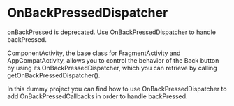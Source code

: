 # OnBackPressedDispatcher
onBackPressed is deprecated. Use OnBackPressedDispatcher to handle backPressed.

ComponentActivity, the base class for FragmentActivity and AppCompatActivity, allows you to control the behavior of the Back button by using its OnBackPressedDispatcher, which you can retrieve by calling getOnBackPressedDispatcher().

In this dummy project you can find how to use OnBackPressedDispatcher to add OnBackPressedCallbacks in order to handle backPressed.
